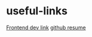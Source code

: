 # useful-links

[Frontend dev link](https://github.com/aquelito/frontend-dev-bookmarks)
[github resume](https://gist.github.com/aquelito/8596717)
